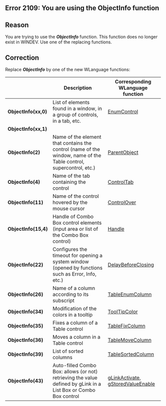
## Error 2109: You are using the ObjectInfo function
			



<a name="NOTE1"></a>
<a name="NOTE1_1"></a>


## Reason
<a name="reason_ELTTEXTE000162"></a>
You are trying to use the ***ObjectInfo*** function. This function does no longer exist in WINDEV. Use one of the replacing functions.

<a name="NOTE2"></a>
<a name="NOTE2_1"></a>


## Correction
<a name="correction_ELTTEXTE000186"></a>
Replace ***ObjectInfo*** by one of the new WLanguage functions:



|   | Description | Corresponding WLanguage function |
| --- | --- | --- |
| **ObjectInfo(xx,0)** | List of elements found in a window, in a group of controls, in a tab, etc. | [EnumControl](../WDLang1/3025005.md) |
| **ObjectInfo(xx,1)** |
| **ObjectInfo(2)** | Name of the element that contains the control (name of the window, name of the Table control, supercontrol, etc.) | [ParentObject](../WDLang1/3025031.md) |
| **ObjectInfo(4)** | Name of the tab containing the control | [ControlTab](../WDLang1/3025028.md) |
| **ObjectInfo(11)** | Name of the control hovered by the mouse cursor | [ControlOver](../WDLang1/3025021.md) |
| **ObjectInfo(15,4)** | Handle of Combo Box control elements (input area or list of the Combo Box control) | [Handle](../WDLang1/3015005.md) |
| **ObjectInfo(22)** | Configures the timeout for opening a system window (opened by functions such as Error, Info, etc.) | [DelayBeforeClosing](../WDLang1/3038040.md) |
| **ObjectInfo(26)** | Name of a column according to its subscript | [TableEnumColumn](../WDLang1/3074012.md) |
| **ObjectInfo(34)** | Modification of the colors in a tooltip | [ToolTipColor](../WDLang1/3025015.md) |
| **ObjectInfo(35)** | Fixes a column of a Table control | [TableFixColumn](../WDLang1/3074014.md) |
| **ObjectInfo(36)** | Moves a column in a Table control | [TableMoveColumn](../WDLang1/3074011.md) |
| **ObjectInfo(39)** | List of sorted columns | [TableSortedColumn](../WDLang1/3074010.md) |
| **ObjectInfo(43)** | Auto-filled Combo Box: allows (or not) retrieving the value defined by gLink in a List Box or Combo Box control | [gLinkActivate](../WDLang1/3029036.md), [gStoredValueEnable](../WDLang1/1410088364.md) |




